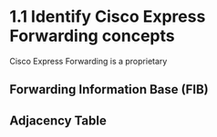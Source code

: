 # 1.1 Identify Cisco Express Forwarding concepts

Cisco Express Forwarding is a proprietary

## Forwarding Information Base (FIB)

## Adjacency Table
